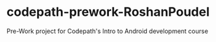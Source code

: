 # codepath-prework-RoshanPoudel
Pre-Work project for Codepath's Intro to Android development course

